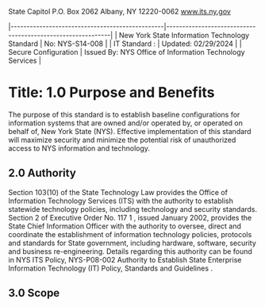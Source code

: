 State Capitol P.O. Box 2062 Albany, NY 12220-0062 www.its.ny.gov

|------------------------------------------------|------------------------------------------------------------|
| New York State Information Technology Standard | No:  NYS-S14-008                                           |
| IT Standard :                                  | Updated:  02/29/2024                                       |
| Secure Configuration                           | Issued By:  NYS Office of Information  Technology Services |

# Title: **1.0 Purpose and Benefits**

The purpose of this standard is to establish baseline configurations for information systems that are owned and/or operated by, or operated on behalf of, New York State (NYS). Effective implementation of this standard will maximize security and minimize the potential risk of unauthorized access to NYS information and technology.

## **2.0 Authority**

Section 103(10) of the State Technology Law provides the Office of Information Technology Services (ITS) with the authority to establish statewide technology policies, including technology and security standards. Section 2 of Executive Order No. 117 1 , issued January 2002, provides the State Chief Information Officer with the authority to oversee, direct and coordinate the establishment of information technology policies, protocols and standards for State government, including hardware, software, security and business re-engineering. Details regarding this authority can be found in NYS ITS Policy, NYS-P08-002 Authority to Establish State Enterprise Information Technology (IT) Policy, Standards and Guidelines .

## **3.0 Scope**